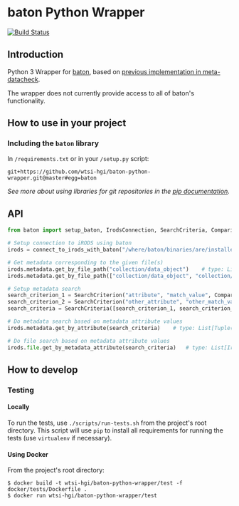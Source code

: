 # baton Python Wrapper
[![Build Status](https://travis-ci.org/wtsi-hgi/baton-python-wrapper.svg)](https://travis-ci.org/wtsi-hgi/baton-python-wrapper)

## Introduction
Python 3 Wrapper for [baton](https://github.com/wtsi-npg/baton), based on [previous implementation in meta-datacheck](https://github.com/wtsi-hgi/metadata-check/blob/9cd5c41b0f2e254fc1d6249a14752bd428587bb7/irods_baton/baton_wrapper.py).

The wrapper does not currently provide access to all of baton's functionality.


## How to use in your project
### Including the `baton` library
In ``/requirements.txt`` or in your ``/setup.py`` script:
```
git+https://github.com/wtsi-hgi/baton-python-wrapper.git@master#egg=baton
```
*See more about using libraries for git repositories in the 
[pip documentation](https://pip.readthedocs.org/en/1.1/requirements.html#git).*


## API
```python
from baton import setup_baton, IrodsConnection, SearchCriteria, ComparisonOperator, SearchCriterion, IrodsFile

# Setup connection to iRODS using baton
irods = connect_to_irods_with_baton("/where/baton/binaries/are/installed/", "irods_query_zone") # type: IrodsConnection

# Get metadata corresponding to the given file(s)
irods.metadata.get_by_file_path("collection/data_object")    # type: List[Tuple(str, str)]:
irods.metadata.get_by_file_path(["collection/data_object", "collection/other_data_object_"])    # type: List[Tuple(str, str)]:

# Setup metadata search
search_criterion_1 = SearchCriterion("attribute", "match_value", ComparisonOperator.EQUALS)
search_criterion_2 = SearchCriterion("other_attribute", "other_match_value", ComparisonOperator.LESS_THAN)
search_criteria = SearchCriteria([search_criterion_1, search_criterion_2])  # Collection of SearchCriteria (subclass of `list`)

# Do metadata search based on metadata attribute values
irods.metadata.get_by_attribute(search_criteria)    # type: List[Tuple(str, str)]:

# Do file search based on metadata attribute values
irods.file.get_by_metadata_attribute(search_criteria)   # type: List[IrodsFile]
```


## How to develop
### Testing
#### Locally
To run the tests, use ``./scripts/run-tests.sh`` from the project's root directory. This script will use ``pip`` to 
install all requirements for running the tests (use `virtualenv` if necessary).

#### Using Docker
From the project's root directory:
```
$ docker build -t wtsi-hgi/baton-python-wrapper/test -f docker/tests/Dockerfile .
$ docker run wtsi-hgi/baton-python-wrapper/test
```